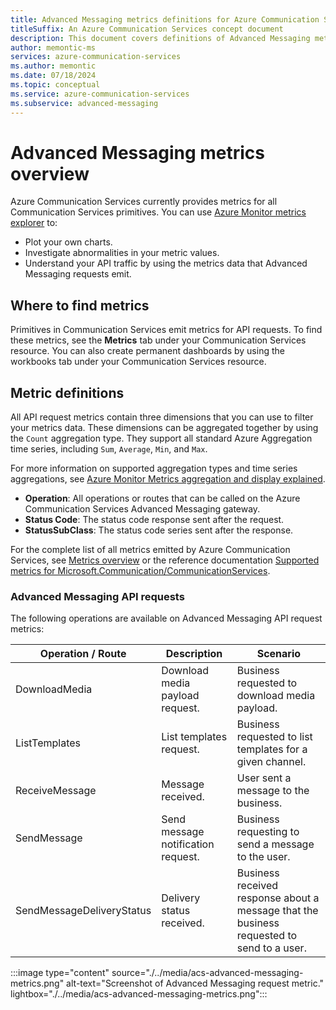 ```yaml
---
title: Advanced Messaging metrics definitions for Azure Communication Service
titleSuffix: An Azure Communication Services concept document
description: This document covers definitions of Advanced Messaging metrics available in the Azure portal.
author: memontic-ms
services: azure-communication-services
ms.author: memontic
ms.date: 07/18/2024
ms.topic: conceptual
ms.service: azure-communication-services
ms.subservice: advanced-messaging
---
```


# Advanced Messaging metrics overview

Azure Communication Services currently provides metrics for all Communication Services primitives. You can use [Azure Monitor metrics explorer](../../../azure-monitor/essentials/analyze-metrics.md) to:

- Plot your own charts.
- Investigate abnormalities in your metric values.
- Understand your API traffic by using the metrics data that Advanced Messaging requests emit.

## Where to find metrics

Primitives in Communication Services emit metrics for API requests. To find these metrics, see the **Metrics** tab under your Communication Services resource. You can also create permanent dashboards by using the workbooks tab under your Communication Services resource.

## Metric definitions

All API request metrics contain three dimensions that you can use to filter your metrics data. These dimensions can be aggregated together by using the `Count` aggregation type. They support all standard Azure Aggregation time series, including `Sum`, `Average`, `Min`, and `Max`.

For more information on supported aggregation types and time series aggregations, see [Azure Monitor Metrics aggregation and display explained](./../../../azure-monitor/essentials/metrics-aggregation-explained.md).

- **Operation**: All operations or routes that can be called on the Azure Communication Services Advanced Messaging gateway.
- **Status Code**: The status code response sent after the request.
- **StatusSubClass**: The status code series sent after the response.

For the complete list of all metrics emitted by Azure Communication Services, see [Metrics overview](./../metrics.md) or the reference documentation [Supported metrics for Microsoft.Communication/CommunicationServices](/azure/azure-monitor/reference/supported-metrics/microsoft-communication-communicationservices-metrics).

### Advanced Messaging API requests

The following operations are available on Advanced Messaging API request metrics:

| Operation / Route         | Description                        | Scenario                                                                                  |
|---------------------------|------------------------------------|-------------------------------------------------------------------------------------------|
| DownloadMedia             | Download media payload request.    | Business requested to download media payload.                                             |
| ListTemplates             | List templates request.            | Business requested to list templates for a given channel.                                 |
| ReceiveMessage            | Message received.                  | User sent a message to the business.                                                      |
| SendMessage               | Send message notification request. | Business requesting to send a message to the user.                                        |
| SendMessageDeliveryStatus | Delivery status received.          | Business received response about a message that the business requested to send to a user. |

:::image type="content" source="./../media/acs-advanced-messaging-metrics.png" alt-text="Screenshot of Advanced Messaging request metric."  lightbox="./../media/acs-advanced-messaging-metrics.png":::
